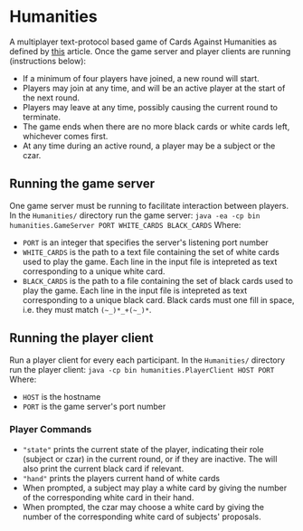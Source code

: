 # Humanities

A multiplayer text-protocol based game of Cards Against Humanities as defined by [this](https://www.wikihow.com/Play-Cards-Against-Humanity) article. Once the game server and player clients are running (instructions below):
- If a minimum of four players have joined, a new round will start.
- Players may join at any time, and will be an active player at the start of the next round.
- Players may leave at any time, possibly causing the current round to terminate.
- The game ends when there are no more black cards or white cards left, whichever comes first.
- At any time during an active round, a player may be a subject or the czar.

## Running the game server
One game server must be running to facilitate interaction between players. In the `Humanities/` directory run the game server:
```java -ea -cp bin humanities.GameServer PORT WHITE_CARDS BLACK_CARDS```
Where:
- `PORT` is an integer that specifies the server's listening port number
- `WHITE_CARDS` is the path to a text file containing the set of white cards used to play the game. Each line in the input file is intepreted as text corresponding to a unique white card.
- `BLACK_CARDS` is the path to a file containing the set of black cards used to play the game. Each line in the input file is intepreted as text corresponding to a unique black card. Black cards must one fill in space, i.e. they must match `(~_)*_+(~_)*`.

## Running the player client

Run a player client for every each participant. In the `Humanities/` directory run the player client: 
```java -cp bin humanities.PlayerClient HOST PORT```
Where:
- `HOST` is the hostname
- `PORT` is the game server's port number

### Player Commands
- `"state"` prints the current state of the player, indicating their role (subject or czar) in the current round, or if they are inactive. The will also print the current black card if relevant. 
- `"hand"` prints the players current hand of white cards
- When prompted, a subject may play a white card by giving the number of the corresponding white card in their hand.
- When prompted, the czar may choose a white card by giving the number of the corresponding white card of subjects' proposals.

